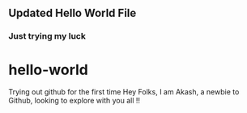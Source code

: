 ## Updated Hello World File

### Just trying my luck

# hello-world
Trying out github for the first time
Hey Folks, I am Akash, a newbie to Github, looking to explore with you all !!
